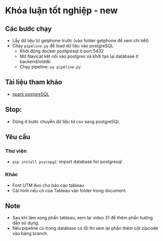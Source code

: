 # Khóa luận tốt nghiệp - new

## Các bước chạy
- Lấy dữ liệu từ getphone trước (vào folder getphone để xem chi tiết)
- Chạy `pipeline.py` để load dữ liệu vào postgreSQL
  - Khởi động docker postgresql ở port 5432
  - Mở Navicat kết nối vào postgres và khởi tạo lại database ở backend/olddb
  - Chạy pipeline: `py pipeline.py`

## Tài liệu tham khảo
- [spark postgreSQL](https://mmuratarat.github.io/2020-06-18/pyspark-postgresql-locally)

## Stop:
- Dừng ở bước chuyển dữ liệu từ csv sang postgreSQL 

## Yêu cầu
### Thư viện
- `pip install psycopg2`: import database for postgresql

### Khác
- Font UTM Avo cho báo cáo tableau
- Cài hình nếu có của Tableau vào folder trong document. 

## Note
- Sau khi làm xong phần tableau, xem lại video 31 để thêm phần hướng dẫn sử dụng.
- Nếu pipeline cũ trong database có lỗi thì xem lại phần thêm cột zipcode vào bảng branch.

